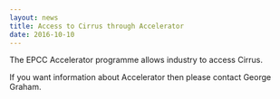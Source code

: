 ```yaml
---
layout: news
title: Access to Cirrus through Accelerator
date: 2016-10-10
---
```

The EPCC Accelerator programme allows industry to access Cirrus.

If you want information about Accelerator then please contact George Graham.


